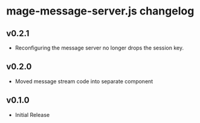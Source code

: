# mage-message-server.js changelog

## v0.2.1
 * Reconfiguring the message server no longer drops the session key.

## v0.2.0
 * Moved message stream code into separate component

## v0.1.0
 * Initial Release